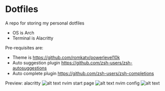 # Dotfiles
A repo for storing my personal dotfiles
* OS is Arch
* Terminal is Alacritty

Pre-requisites are:
* Theme is https://github.com/romkatv/powerlevel10k
* Auto suggestion plugin https://github.com/zsh-users/zsh-autosuggestions
* Auto complete plugin https://github.com/zsh-users/zsh-completions

Preview:
alacritty
![alt text](https://imgur.com/yfcSgnI.png)
nvim start page
![alt text](https://imgur.com/UZs6N5y.png)
nvim config
![alt text](https://imgur.com/881Bvhd.png)
